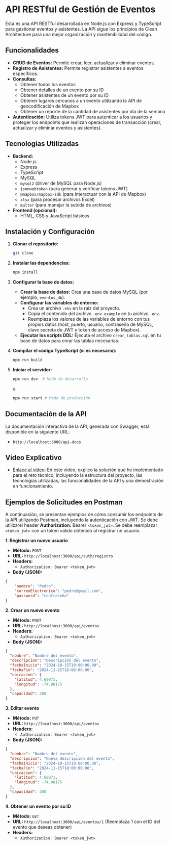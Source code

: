 # API RESTful de Gestión de Eventos

Esta es una API RESTful desarrollada en Node.js con Express y TypeScript para gestionar eventos y asistentes. La API sigue los principios de Clean Architecture para una mejor organización y mantenibilidad del código.

## Funcionalidades

*   **CRUD de Eventos:** Permite crear, leer, actualizar y eliminar eventos.
*   **Registro de Asistentes:** Permite registrar asistentes a eventos específicos.
*   **Consultas:** 
    *   Obtener todos los eventos
    *   Obtener detalles de un evento por su ID
    *   Obtener asistentes de un evento por su ID
    *   Obtener lugares cercanos a un evento utilizando la API de geocodificación de Mapbox
    *   Obtener un reporte de la cantidad de asistentes por día de la semana
*   **Autenticación:** Utiliza tokens JWT para autenticar a los usuarios y proteger los endpoints que realizan operaciones de transacción (crear, actualizar y eliminar eventos y asistentes).

## Tecnologías Utilizadas

*   **Backend:**
    *   Node.js
    *   Express
    *   TypeScript
    *   MySQL
    *   `mysql2` (driver de MySQL para Node.js)
    *   `jsonwebtoken` (para generar y verificar tokens JWT)
    *   `@mapbox/mapbox-sdk` (para interactuar con la API de Mapbox)
    *   `xlsx` (para procesar archivos Excel)
    *   `multer` (para manejar la subida de archivos)
*   **Frontend (opcional):**
    *   HTML, CSS y JavaScript básicos

## Instalación y Configuración

1.  **Clonar el repositorio:**

    ```bash
    git clone
    ```

2.  **Instalar las dependencias:**

    ```bash
    npm install
    ```

3.  **Configurar la base de datos:**

    *   **Crear la base de datos:** Crea una base de datos MySQL (por ejemplo, `eventos_db`).
    *   **Configurar las variables de entorno:** 
        *   Crea un archivo `.env` en la raíz del proyecto.
        *   Copia el contenido del archivo `.env.example` en tu archivo `.env`.
        *   Reemplaza los valores de las variables de entorno con tus propios datos (host, puerto, usuario, contraseña de MySQL, clave secreta de JWT y token de acceso de Mapbox).
    *   **Ejecutar los scripts DDL:** Ejecuta el archivo `crear_tablas.sql` en tu base de datos para crear las tablas necesarias.

4.  **Compilar el código TypeScript (si es necesario):**

    ```bash
    npm run build
    ```

5.  **Iniciar el servidor:**

    ```bash
    npm run dev  # Modo de desarrollo
    ```

    o

    ```bash
    npm run start # Modo de producción
    ```

## Documentación de la API

La documentación interactiva de la API, generada con Swagger, está disponible en la siguiente URL:

*   `http://localhost:3000/api-docs`

## Video Explicativo

*   [Enlace al video](https://www.youtube.com/watch?v=xh_VMUVXiAk): En este video, explico la solución que he implementado para el reto técnico, incluyendo la estructura del proyecto, las tecnologías utilizadas, las funcionalidades de la API y una demostración en funcionamiento.


## Ejemplos de Solicitudes en Postman

A continuación, se presentan ejemplos de cómo consumir los endpoints de la API utilizando Postman, incluyendo la autenticación con JWT. Se debe utilizarel header **Authorization:** Bearer `<token_jwt>`.  Se debe reemplazar `<token_jwt>` con un token válido obtenido al registrar un usuario.

**1. Registrar un nuevo usuario**

*   **Método:** `POST`
*   **URL:** `http://localhost:3000/api/auth/registro`
*   **Headers:** 
    *   `Authorization: Bearer <token_jwt>`
*   **Body (JSON):**

```json
{
    "nombre": "Pedro",
    "correoElectronico": "pedro@gmail.com",
    "password": "contraseña"
}
```

**2. Crear un nuevo evento**

*   **Método:** `POST`
*   **URL:** `http://localhost:3000/api/eventos`
*   **Headers:** 
    *   `Authorization: Bearer <token_jwt>`
*   **Body (JSON):**

```json
{
  "nombre": "Nombre del evento",
  "descripcion": "Descripción del evento",
  "fechaInicio": "2024-10-15T10:00:00.00",
  "fechaFin": "2024-11-15T18:00:00.00",
  "ubicacion": {
    "latitud": 4.60971,
    "longitud": -74.08175
  },
  "capacidad": 200
}
```

**3. Editar evento**

*   **Método:** `PUT`
*   **URL:** `http://localhost:3000/api/eventos`
*   **Headers:** 
    *   `Authorization: Bearer <token_jwt>`
*   **Body (JSON):**

```json
{
  "nombre": "Nombre del evento",
  "descripcion": "Nueva descripción del evento",
  "fechaInicio": "2024-10-15T10:00:00.00",
  "fechaFin": "2024-11-15T18:00:00.00",
  "ubicacion": {
    "latitud": 4.60971,
    "longitud": -74.08175
  },
  "capacidad": 200
}
```

**4. Obtener un evento por su ID**

*   **Método:** `GET`
*   **URL:** `http://localhost:3000/api/eventos/1` (Reemplaza 1 con el ID del evento que deseas obtener)
*   **Headers:** 
    *   `Authorization: Bearer <token_jwt>`

